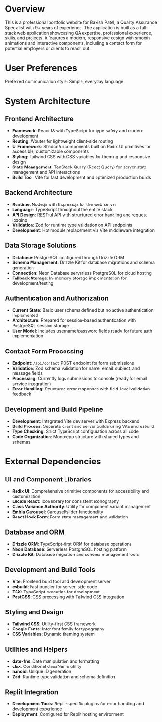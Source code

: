 # Overview

This is a professional portfolio website for Baxish Patel, a Quality Assurance Specialist with 9+ years of experience. The application is built as a full-stack web application showcasing QA expertise, professional experience, skills, and projects. It features a modern, responsive design with smooth animations and interactive components, including a contact form for potential employers or clients to reach out.

# User Preferences

Preferred communication style: Simple, everyday language.

# System Architecture

## Frontend Architecture
- **Framework**: React 18 with TypeScript for type safety and modern development
- **Routing**: Wouter for lightweight client-side routing
- **UI Framework**: Shadcn/ui components built on Radix UI primitives for accessible, customizable components
- **Styling**: Tailwind CSS with CSS variables for theming and responsive design
- **State Management**: TanStack Query (React Query) for server state management and API interactions
- **Build Tool**: Vite for fast development and optimized production builds

## Backend Architecture
- **Runtime**: Node.js with Express.js for the web server
- **Language**: TypeScript throughout the entire stack
- **API Design**: RESTful API with structured error handling and request logging
- **Validation**: Zod for runtime type validation on API endpoints
- **Development**: Hot module replacement via Vite middleware integration

## Data Storage Solutions
- **Database**: PostgreSQL configured through Drizzle ORM
- **Schema Management**: Drizzle Kit for database migrations and schema generation
- **Connection**: Neon Database serverless PostgreSQL for cloud hosting
- **Fallback Storage**: In-memory storage implementation for development/testing

## Authentication and Authorization
- **Current State**: Basic user schema defined but no active authentication implemented
- **Architecture**: Prepared for session-based authentication with PostgreSQL session storage
- **User Model**: Includes username/password fields ready for future auth implementation

## Contact Form Processing
- **Endpoint**: `/api/contact` POST endpoint for form submissions
- **Validation**: Zod schema validation for name, email, subject, and message fields
- **Processing**: Currently logs submissions to console (ready for email service integration)
- **Error Handling**: Structured error responses with field-level validation feedback

## Development and Build Pipeline
- **Development**: Integrated Vite dev server with Express backend
- **Build Process**: Separate client and server builds using Vite and esbuild
- **Type Checking**: Strict TypeScript configuration across all code
- **Code Organization**: Monorepo structure with shared types and schemas

# External Dependencies

## UI and Component Libraries
- **Radix UI**: Comprehensive primitive components for accessibility and customization
- **Lucide React**: Icon library for consistent iconography
- **Class Variance Authority**: Utility for component variant management
- **Embla Carousel**: Carousel/slider functionality
- **React Hook Form**: Form state management and validation

## Database and ORM
- **Drizzle ORM**: TypeScript-first ORM for database operations
- **Neon Database**: Serverless PostgreSQL hosting platform
- **Drizzle Kit**: Database migration and schema management tools

## Development and Build Tools
- **Vite**: Frontend build tool and development server
- **esbuild**: Fast bundler for server-side code
- **TSX**: TypeScript execution for development
- **PostCSS**: CSS processing with Tailwind CSS integration

## Styling and Design
- **Tailwind CSS**: Utility-first CSS framework
- **Google Fonts**: Inter font family for typography
- **CSS Variables**: Dynamic theming system

## Utilities and Helpers
- **date-fns**: Date manipulation and formatting
- **clsx**: Conditional className utility
- **nanoid**: Unique ID generation
- **Zod**: Runtime type validation and schema definition

## Replit Integration
- **Development Tools**: Replit-specific plugins for error handling and development experience
- **Deployment**: Configured for Replit hosting environment